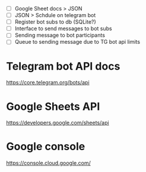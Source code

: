 - [ ] Google Sheet docs > JSON
- [ ] JSON > Schdule on telegram bot
- [ ] Register bot subs to db (SQLite?)
- [ ] Interface to send messages to bot subs
- [ ] Sending message to bot participants
- [ ] Queue to sending message due to TG bot api limits

# Telegram bot API docs

https://core.telegram.org/bots/api

# Google Sheets API

https://developers.google.com/sheets/api

# Google console

https://console.cloud.google.com/
